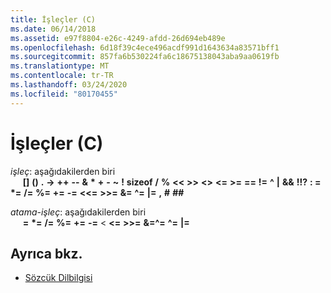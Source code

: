 ```yaml
---
title: İşleçler (C)
ms.date: 06/14/2018
ms.assetid: e97f8804-e26c-4249-afdd-26d694eb489e
ms.openlocfilehash: 6d18f39c4ece496acdf991d1643634a83571bff1
ms.sourcegitcommit: 857fa6b530224fa6c18675138043aba9aa0619fb
ms.translationtype: MT
ms.contentlocale: tr-TR
ms.lasthandoff: 03/24/2020
ms.locfileid: "80170455"
---
```

# <a name="operators-c"></a>İşleçler (C)

*işleç*: aşağıdakilerden biri<br/>
&nbsp;&nbsp;&nbsp;&nbsp; **[]** **()** **.** **->** **++** **--** **&** **&#42;** **+** **-** **~** **!**   **sizeof** **/** **%** **\<\<** **>>** **\<>** **\<=** **>=** **==** **!=** **^** **&#124;** **&&** **!!?** **: =**  **&#42;=** **/=** **%=** **+=** **-=** **\<\<=** **>>=** **&=** **^=**  **&#124;=** **,** **#** **##**

*atama-işleç*: aşağıdakilerden biri<br/>
&nbsp;&nbsp;&nbsp;&nbsp; **=**  **&#42;=** **/=** **%=** **+=** **-=** \< **\<=** **>>=** **&=^=** **^=**  **&#124;=**

## <a name="see-also"></a>Ayrıca bkz.

- [Sözcük Dilbilgisi](../c-language/lexical-grammar.md)
